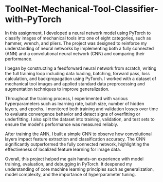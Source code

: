 # ToolNet-Mechanical-Tool-Classifier-with-PyTorch
In this assignment, I developed a neural network model using PyTorch to classify images of mechanical tools into one of eight categories, such as hammer, wrench, and pliers. The project was designed to reinforce my understanding of neural networks by implementing both a fully connected (ANN) and a convolutional neural network (CNN) and comparing their performance.

I began by constructing a feedforward neural network from scratch, writing the full training loop including data loading, batching, forward pass, loss calculation, and backpropagation using PyTorch. I worked with a dataset of mechanical tool images and applied standard data preprocessing and augmentation techniques to improve generalization.

Throughout the training process, I experimented with various hyperparameters such as learning rate, batch size, number of hidden layers, and epochs. I monitored both training and validation losses over time to evaluate convergence behavior and detect signs of overfitting or underfitting. I also split the dataset into training, validation, and test sets to ensure the model's performance was measured reliably.

After training the ANN, I built a simple CNN to observe how convolutional layers impact feature extraction and classification accuracy. The CNN significantly outperformed the fully connected network, highlighting the effectiveness of localized feature learning for image data.

Overall, this project helped me gain hands-on experience with model training, evaluation, and debugging in PyTorch. It deepened my understanding of core machine learning principles such as generalization, model complexity, and the importance of hyperparameter tuning.
